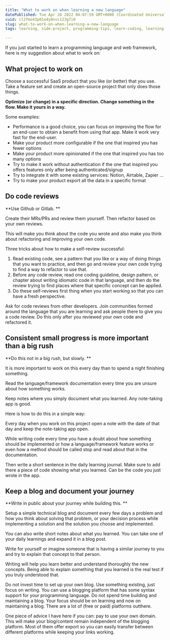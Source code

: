 ```yaml
---
title: "What to work on when learning a new language"
datePublished: Tue Apr 26 2022 04:07:59 GMT+0000 (Coordinated Universal Time)
cuid: cl2fmo43p01e4y8nvc123g7i0
slug: what-to-work-on-when-learning-a-new-language
tags: learning, side-project, programming-tips, learn-coding, learning-journey

---
```


If you just started to learn a programming language and web framework, here is my suggestion about what to work on: 

## What project to work on

Choose a successful SaaS product that you like (or better) that you use. 
Take a feature set and create an open-source project that only does those things. 

**Optimize (or change) in a specific direction. Change something in the flow. Make it yours in a way.** 

Some examples: 

- Performance is a good choice, you can focus on improving the flow for an end-user to obtain a benefit from using that app. Make it work very fast for the end-user.  
- Make your product more configurable if the one that inspired you has fewer options
- Make your product more opinionated if the one that inspired you has too many options 
- Try to make it work without authentication if the one that inspired you offers features only after being authenticated/signup
- Try to integrate it with some existing services: Notion, Airtable, Zapier ... 
- Try to make your product export all the data in a specific format

## Do code reviews

**Use Github or Gitlab. **

Create their MRs/PRs and review them yourself. Then refactor based on your own reviews. 

This will make you think about the code you wrote and also make you think about refactoring and improving your own code. 

Three tricks about how to make a self-review successful:
1. Read existing code, see a pattern that you like or a way of doing things that you want to practice, and then go and review your own code trying to find a way to refactor to use that.
2. Before any code review, read one coding guideline, design pattern, or chapter about writing idiomatic code in that language, and then do the review trying to find places where that specific concept can be applied.
3. Do these self-reviews first thing when you start working so that you can have a fresh perspective.

Ask for code reviews from other developers. Join communities formed around the language that you are learning and ask people there to give you a code review. Do this only after you reviewed your own code and refactored it. 

## Consistent small progress is more important than a big rush

**Do this not in a big rush, but slowly. **

It is more important to work on this every day than to spend a night finishing something. 

Read the language/framework documentation every time you are unsure about how something works. 

Keep notes where you simply document what you learned. Any note-taking app is good. 

Here is how to do this in a simple way: 

Every day when you work on this project open a note with the date of that day and keep the note-taking app open. 

While writing code every time you have a doubt about how something should be implemented or how a language/framework feature works or even how a method should be called stop and read about that in the documentation. 

Then write a short sentence in the daily learning journal. Make sure to add there a piece of code showing what you learned. Can be the code you just wrote in the app. 

## Keep a blog and document your journey

**Write in public about your journey while building this. **

Setup a simple technical blog and document every few days a problem and how you think about solving that problem, or your decision process while implementing a solution and the solution you choose and implemented.

You can also write short notes about what you learned. 
You can take one of your daily learnings and expand it in a blog post. 

Write for yourself or imagine someone that is having a similar journey to you and try to explain that concept to that person. 

Writing will help you learn better and understand thoroughly the new concepts. Being able to explain something that you learned is the real test if you truly understood that. 

Do not invest time to set up your own blog. Use something existing, just focus on writing. 
You can use a blogging platform that has some syntax support for your programming language. 
Do not spend time building and maintaining a blog. Your focus should be on learning and now on maintaining a blog. There are a lot of (free or paid) platforms outthere. 

One piece of advice I have here if you can: pay to use your own domain. This will make your blog/content remain independent of the blogging platform. Most of them offer export so you can easily transfer between different platforms while keeping your links working. 


